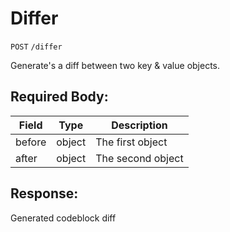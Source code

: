 # Differ

`POST` `/differ`

Generate's a diff between two key & value objects.

## Required Body: 

| Field | Type | Description |
|-------|------|-------------|
| before | object | The first object |
| after | object | The second object |


## Response:

Generated codeblock diff

